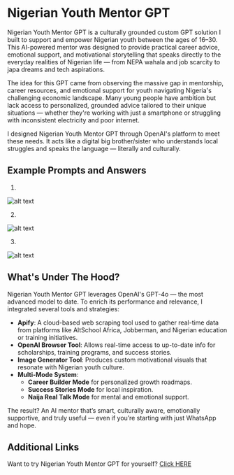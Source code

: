 
# Nigerian Youth Mentor GPT

Nigerian Youth Mentor GPT is a culturally grounded custom GPT solution I built to support and empower Nigerian youth between the ages of 16–30. This AI-powered mentor was designed to provide practical career advice, emotional support, and motivational storytelling that speaks directly to the everyday realities of Nigerian life — from NEPA wahala and job scarcity to japa dreams and tech aspirations.

The idea for this GPT came from observing the massive gap in mentorship, career resources, and emotional support for youth navigating Nigeria's challenging economic landscape. Many young people have ambition but lack access to personalized, grounded advice tailored to their unique situations — whether they're working with just a smartphone or struggling with inconsistent electricity and poor internet.

I designed Nigerian Youth Mentor GPT through OpenAI's platform to meet these needs. It acts like a digital big brother/sister who understands local struggles and speaks the language — literally and culturally.

## Example Prompts and Answers

1.

![alt text](<Screenshot 2025-08-06 at 12.29.34 PM.png>)

2.

![alt text](<Screenshot 2025-08-06 at 12.33.39 PM.png>)

3.

![alt text](<Screenshot 2025-08-06 at 12.39.32 PM.png>)


## What's Under The Hood?

Nigerian Youth Mentor GPT leverages OpenAI's GPT-4o — the most advanced model to date. To enrich its performance and relevance, I integrated several tools and strategies:

- **Apify**: A cloud-based web scraping tool used to gather real-time data from platforms like AltSchool Africa, Jobberman, and Nigerian education or training initiatives.
- **OpenAI Browser Tool**: Allows real-time access to up-to-date info for scholarships, training programs, and success stories.
- **Image Generator Tool**: Produces custom motivational visuals that resonate with Nigerian youth culture.
- **Multi-Mode System**:
  - **Career Builder Mode** for personalized growth roadmaps.
  - **Success Stories Mode** for local inspiration.
  - **Naija Real Talk Mode** for mental and emotional support.

The result? An AI mentor that’s smart, culturally aware, emotionally supportive, and truly useful — even if you’re starting with just WhatsApp and hope.

## Additional Links

Want to try Nigerian Youth Mentor GPT for yourself? [Click HERE](https://chatgpt.com/g/g-68792d0e163c8191b41901113b28caec-nigerian-youth-mentor)
